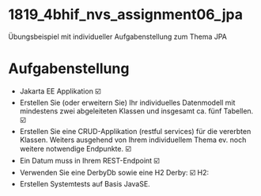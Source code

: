# 1819_4bhif_nvs_assignment06_jpa
Übungsbeispiel mit individueller Aufgabenstellung zum Thema JPA


# Aufgabenstellung

- Jakarta EE Applikation  :ballot_box_with_check:
- Erstellen Sie (oder erweitern Sie) Ihr individuelles Datenmodell mit mindestens zwei abgeleiteten Klassen und insgesamt ca. fünf Tabellen.  :ballot_box_with_check:
- Erstellen Sie eine CRUD-Applikation (restful services) für die vererbten Klassen. Weiters ausgehend von Ihrem individuellem Thema ev. noch weitere notwendige Endpunkte.  :ballot_box_with_check:
- Ein Datum muss in Ihrem REST-Endpoint  :ballot_box_with_check:
- Verwenden Sie eine DerbyDb sowie eine H2  Derby: :ballot_box_with_check: H2: 
- Erstellen Systemtests auf Basis JavaSE.
